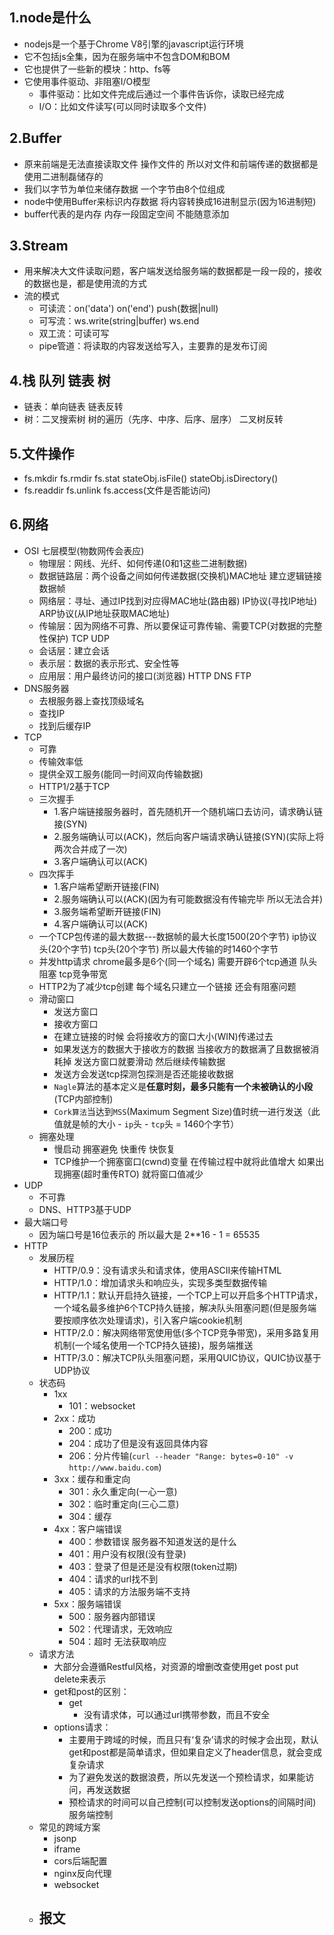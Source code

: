 ## 1.node是什么
  - nodejs是一个基于Chrome V8引擎的javascript运行环境
  - 它不包括js全集，因为在服务端中不包含DOM和BOM
  - 它也提供了一些新的模块：http、fs等
  - 它使用事件驱动、非阻塞I/O模型
    - 事件驱动：比如文件完成后通过一个事件告诉你，读取已经完成
    - I/O：比如文件读写(可以同时读取多个文件)

## 2.Buffer
  - 原来前端是无法直接读取文件 操作文件的 所以对文件和前端传递的数据都是使用二进制磊储存的
  - 我们以字节为单位来储存数据 一个字节由8个位组成
  - node中使用Buffer来标识内存数据 将内容转换成16进制显示(因为16进制短)
  - buffer代表的是内存 内存一段固定空间 不能随意添加

## 3.Stream
  - 用来解决大文件读取问题，客户端发送给服务端的数据都是一段一段的，接收的数据也是，都是使用流的方式
  - 流的模式
    - 可读流：on('data') on('end') push(数据|null)
    - 可写流：ws.write(string|buffer) ws.end
    - 双工流：可读可写
    - pipe管道：将读取的内容发送给写入，主要靠的是发布订阅

## 4.栈 队列 链表 树
  - 链表：单向链表 链表反转
  - 树：二叉搜索树 树的遍历（先序、中序、后序、层序） 二叉树反转

## 5.文件操作
  - fs.mkdir fs.rmdir fs.stat stateObj.isFile() stateObj.isDirectory()
  - fs.readdir fs.unlink fs.access(文件是否能访问)

## 6.网络
  - OSI 七层模型(物数网传会表应)
    - 物理层：网线、光纤、如何传递(0和1这些二进制数据)
    - 数据链路层：两个设备之间如何传递数据(交换机)MAC地址 建立逻辑链接 数据帧
    - 网络层：寻址、通过IP找到对应得MAC地址(路由器) IP协议(寻找IP地址) ARP协议(从IP地址获取MAC地址)
    - 传输层：因为网络不可靠、所以要保证可靠传输、需要TCP(对数据的完整性保护) TCP UDP
    - 会话层：建立会话
    - 表示层：数据的表示形式、安全性等
    - 应用层：用户最终访问的接口(浏览器) HTTP DNS FTP
  - DNS服务器
    - 去根服务器上查找顶级域名
    - 查找IP
    - 找到后缓存IP
  - TCP
    - 可靠
    - 传输效率低
    - 提供全双工服务(能同一时间双向传输数据)
    - HTTP1/2基于TCP
    - 三次握手
      - 1.客户端链接服务器时，首先随机开一个随机端口去访问，请求确认链接(SYN)
      - 2.服务端确认可以(ACK)，然后向客户端请求确认链接(SYN)(实际上将两次合并成了一次)
      - 3.客户端确认可以(ACK)
    - 四次挥手
      - 1.客户端希望断开链接(FIN)
      - 2.服务端确认可以(ACK)(因为有可能数据没有传输完毕 所以无法合并)
      - 3.服务端希望断开链接(FIN)
      - 4.客户端确认可以(ACK)
    - 一个TCP包传递的最大数据---数据帧的最大长度1500(20个字节) ip协议头(20个字节) tcp头(20个字节) 所以最大传输的时1460个字节
    - 并发http请求 chrome最多是6个(同一个域名) 需要开辟6个tcp通道 队头阻塞 tcp竞争带宽
    - HTTP2为了减少tcp创建 每个域名只建立一个链接 还会有阻塞问题
    - 滑动窗口
      - 发送方窗口
      - 接收方窗口
      - 在建立链接的时候 会将接收方的窗口大小(WIN)传递过去
      - 如果发送方的数据大于接收方的数据 当接收方的数据满了且数据被消耗掉 发送方窗口就要滑动 然后继续传输数据
      - 发送方会发送tcp探测包探测是否还能接收数据
      - `Nagle`算法的基本定义是**任意时刻，最多只能有一个未被确认的小段**  (TCP内部控制)
      - `Cork算法`当达到`MSS`(Maximum Segment Size)值时统一进行发送（此值就是帧的大小 - `ip`头 - `tcp`头 = 1460个字节）
    - 拥塞处理
      - 慢启动 拥塞避免 快重传 快恢复
      - TCP维护一个拥塞窗口(cwnd)变量 在传输过程中就将此值增大 如果出现拥塞(超时重传RTO) 就将窗口值减少
  - UDP
    - 不可靠
    - DNS、HTTP3基于UDP
  - 最大端口号
    - 因为端口号是16位表示的 所以最大是 2**16 - 1 = 65535
  - HTTP
    - 发展历程
      - HTTP/0.9：没有请求头和请求体，使用ASCII来传输HTML
      - HTTP/1.0：增加请求头和响应头，实现多类型数据传输
      - HTTP/1.1：默认开启持久链接，一个TCP上可以开启多个HTTP请求，一个域名最多维护6个TCP持久链接，解决队头阻塞问题(但是服务端要按顺序依次处理请求)，引入客户端cookie机制
      - HTTP/2.0：解决网络带宽使用低(多个TCP竞争带宽)，采用多路复用机制(一个域名使用一个TCP持久链接)，服务端推送
      - HTTP/3.0：解决TCP队头阻塞问题，采用QUIC协议，QUIC协议基于UDP协议
    - 状态码
      - 1xx
        - 101：websocket
      - 2xx：成功
        - 200：成功
        - 204：成功了但是没有返回具体内容
        - 206：分片传输(`curl --header "Range: bytes=0-10" -v http://www.baidu.com`)
      - 3xx：缓存和重定向
        - 301：永久重定向(一心一意)
        - 302：临时重定向(三心二意)
        - 304：缓存
      - 4xx：客户端错误
        - 400：参数错误 服务器不知道发送的是什么
        - 401：用户没有权限(没有登录)
        - 403：登录了但是还是没有权限(token过期)
        - 404：请求的url找不到
        - 405：请求的方法服务端不支持
      - 5xx：服务端错误
        - 500：服务器内部错误
        - 502：代理请求，无效响应
        - 504：超时 无法获取响应
    - 请求方法
      - 大部分会遵循Restful风格，对资源的增删改查使用get post put delete来表示
      - get和post的区别：
        - get
          - 没有请求体，可以通过url携带参数，而且不安全
      - options请求：
        - 主要用于跨域的时候，而且只有‘复杂’请求的时候才会出现，默认get和post都是简单请求，但如果自定义了header信息，就会变成复杂请求
        - 为了避免发送的数据浪费，所以先发送一个预检请求，如果能访问，再发送数据
        - 预检请求的时间可以自己控制(可以控制发送options的间隔时间) 服务端控制
    - 常见的跨域方案
      - jsonp
      - iframe
      - cors后端配置
      - nginx反向代理
      - websocket
    - 报文
      - 
